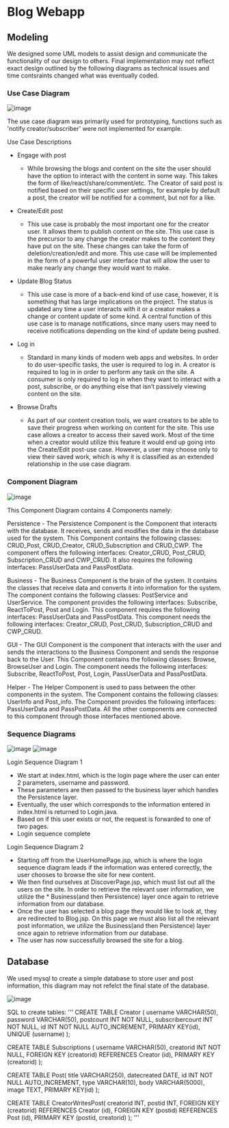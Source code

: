 # Blog Webapp

## Modeling ##
We designed some UML models to assist design and communicate the functionality of our design to others. Final implementation may not reflect exact design outlined by the following diagrams as technical issues and time contsraints changed what was eventually coded.

### Use Case Diagram ###
![image](https://user-images.githubusercontent.com/114177995/226065871-7609b241-130a-4881-8365-36aa4b2e2ab6.png)

The use case diagram was primarily used for prototyping, functions such as 'notify creator/subscriber' were not implemented for example.

Use Case Descriptions
* Engage with post
    * While browsing the blogs and content on the site the user should have the option to interact with the content in some way. This takes the form of like/react/share/comment/etc. The Creator of said post is notified based on their specific user settings, for example by default a post, the creator will be notified for a comment, but not for a like.

* Create/Edit post
    * This use case is probably the most important one for the creator user. It allows them to publish content on the site. This use case is the precursor to any change the creator makes to the content they have put on the site. These changes can take the form of deletion/creation/edit and more. This use case will be implemented in the form of a powerful user interface that will allow the user to make nearly any change they would want to make.

* Update Blog Status
    * This use case is more of a back-end kind of use case, however, it is something that has large implications on the project. The status is updated any time a user interacts with it or a creator makes a change or content update of some kind. A central function of this use case is to manage notifications, since many users may need to receive notifications depending on the kind of update being pushed.

* Log in
    * Standard in many kinds of modern web apps and websites. In order to do user-specific tasks, the user is required to log in. A creator is required to log in in order to perform any task on the site. A consumer is only required to log in when they want to interact with a post, subscribe, or do anything else that isn’t passively viewing content on the site.

* Browse Drafts
    * As part of our content creation tools, we want creators to be able to save their progress when working on content for the site. This use case allows a creator to access their saved work. Most of the time when a creator would utilize this feature it would end up going into the Create/Edit post-use case. However, a user may choose only to view their saved work, which is why it is classified as an extended relationship in the use case diagram.

### Component Diagram ###
![image](https://user-images.githubusercontent.com/114177995/226065482-9d817eb6-bb73-4d6e-ba64-0788c3c8ba17.png)

This Component Diagram contains 4 Components namely:

Persistence - The Persistence Component is the Component that interacts with the database. It receives, sends and modifies the data in the database used for the system. This Component contains the following classes: CRUD_Post, CRUD_Creator, CRUD_Subscription and CRUD_CWP. The component offers the following interfaces: Creator_CRUD, Post_CRUD, Subscription_CRUD and CWP_CRUD. It also requires the following interfaces: PassUserData and PassPostData.

Business - The Business Component is the brain of the system. It contains the classes that receive data and converts it into information for the system. The component contains the following classes: PostService and UserService. The component provides the following interfaces: Subscribe, ReactToPost, Post and Login. This component requires the following interfaces: PassUserData and PassPostData. This component needs the following interfaces: Creator_CRUD, Post_CRUD, Subscription_CRUD and CWP_CRUD.

GUI - The GUI Component is the component that interacts with the user and sends the interactions to the Business Component and sends the response back to the User. This Component contains the following classes: Browse, BrowseUser and Login. The component needs the following interfaces:  Subscribe, ReactToPost, Post, Login, PassUserData and PassPostData.
 
Helper - The Helper Component is used to pass between the other components in the system. The Component contains the following classes: UserInfo and Post_info. The Component provides the following interfaces: PassUserData and PassPostData. All the other components are connected to this component through those interfaces mentioned above.  

### Sequence Diagrams ### 
![image](https://user-images.githubusercontent.com/114177995/226065559-c3808c30-01f8-4395-a72a-4f1e795ee532.png)
![image](https://user-images.githubusercontent.com/114177995/226065700-8e6017d3-cfdd-4742-8ce3-7162b6ae9e36.png)

Login Sequence Diagram 1
* We start at index.html, which is the login page where the user can enter 2 parameters, username and password.
* These parameters are then passed to the business layer which handles the Persistence layer.
* Eventually, the user which corresponds to the information entered in index.html is returned to Login.java.
* Based on if this user exists or not, the request is forwarded to one of two pages.
* Login sequence complete

Login Sequence Diagram 2
* Starting off from the UserHomePage.jsp, which is where the login sequence diagram leads if the information was entered correctly, the user chooses to browse the site for new content.
* We then find ourselves at DiscoverPage.jsp, which must list out all the users on the site. In order to retrieve the relevant user information, we utilize the * Business(and then Persistence) layer once again to retrieve information from our database.
* Once the user has selected a blog page they would like to look at, they are redirected to Blog.jsp. On this page we must also list all the relevant post information, we utilize the Business(and then Persistence) layer once again to retrieve information from our database.
* The user has now successfully browsed the site for a blog.


## Database ##
We used mysql to create a simple database to store user and post information, this diagram may not refelct the final state of the database.

![image](https://user-images.githubusercontent.com/114177995/226065609-d0132cd8-d2de-4e3d-a68c-00761abd4757.png)

SQL to create tables:
'''
CREATE TABLE Creator (
username VARCHAR(50),
password VARCHAR(50),
postcount INT NOT NULL,
subscribercount INT NOT NULL,
id INT NOT NULL AUTO_INCREMENT,
PRIMARY KEY(id),
UNIQUE (username)
);

CREATE TABLE Subscriptions (
username VARCHAR(50),
creatorid INT NOT NULL,
FOREIGN KEY (creatorid) REFERENCES Creator (id),
PRIMARY KEY (creatorid)
);


CREATE TABLE Post(
title VARCHAR(250),
datecreated DATE,
id INT NOT NULL AUTO_INCREMENT,
type VARCHAR(10),
body VARCHAR(5000),
image TEXT,
PRIMARY KEY(id)
);

CREATE TABLE CreatorWritesPost(
creatorid INT,
postid INT,
FOREIGN KEY (creatorid) REFERENCES Creator (id),
FOREIGN KEY (postid) REFERENCES Post (id),
PRIMARY KEY (postid, creatorid)
);
'''
